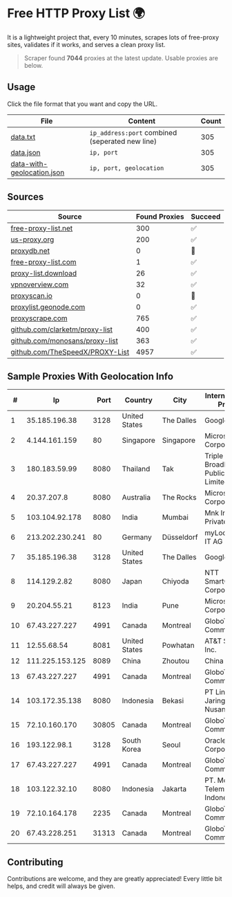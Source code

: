 
# Free HTTP Proxy List 🌍

It is a lightweight project that, every 10 minutes, scrapes lots of free-proxy sites, validates if it works, and serves a clean proxy list.


> Scraper found **7044** proxies at the latest update. Usable proxies are below.

## Usage

Click the file format that you want and copy the URL.


|File|Content|Count|
|----|-------|-----|
|[data.txt](https://raw.githubusercontent.com/themiralay/Proxy-List-World/master/data.txt)|`ip_address:port` combined (seperated new line)|305|
|[data.json](https://raw.githubusercontent.com/themiralay/Proxy-List-World/master/data.json)|`ip, port`|305|
|[data-with-geolocation.json](https://raw.githubusercontent.com/themiralay/Proxy-List-World/master/data-with-geolocation.json)|`ip, port, geolocation`|305|

## Sources

|Source|Found Proxies|Succeed|
|------|-------------|-------|
|[free-proxy-list.net](https://free-proxy-list.net)|300|✅|
|[us-proxy.org](https://www.us-proxy.org)|200|✅|
|[proxydb.net](http://proxydb.net)|0|🚫|
|[free-proxy-list.com](https://free-proxy-list.com/?page=&port=&type%5B%5D=http&type%5B%5D=https&up_time=0&search=Search)|1|✅|
|[proxy-list.download](https://www.proxy-list.download/HTTP)|26|✅|
|[vpnoverview.com](https://vpnoverview.com/privacy/anonymous-browsing/free-proxy-servers)|32|✅|
|[proxyscan.io](https://www.proxyscan.io)|0|🚫|
|[proxylist.geonode.com](https://proxylist.geonode.com/api/proxy-list?limit=300&page=1&sort_by=lastChecked&sort_type=desc&protocols=http,https)|0|✅|
|[proxyscrape.com](https://api.proxyscrape.com/v2/?request=displayproxies&protocol=http&timeout=10000&country=all&ssl=all&anonymity=all)|765|✅|
|[github.com/clarketm/proxy-list](https://raw.githubusercontent.com/clarketm/proxy-list/master/proxy-list-raw.txt)|400|✅|
|[github.com/monosans/proxy-list](https://raw.githubusercontent.com/monosans/proxy-list/main/proxies/http.txt)|363|✅|
|[github.com/TheSpeedX/PROXY-List](https://raw.githubusercontent.com/TheSpeedX/PROXY-List/master/http.txt)|4957|✅|


## Sample Proxies With Geolocation Info

|#|Ip|Port|Country|City|Internet Service Provider|
|-|--|----|-------|----|-------------------------|
|1|35.185.196.38|3128|United States|The Dalles|Google LLC|
|2|4.144.161.159|80|Singapore|Singapore|Microsoft Corporation|
|3|180.183.59.99|8080|Thailand|Tak|Triple T Broadband Public Company Limited|
|4|20.37.207.8|8080|Australia|The Rocks|Microsoft Corporation|
|5|103.104.92.178|8080|India|Mumbai|Mnk Infoway Private Limited|
|6|213.202.230.241|80|Germany|Düsseldorf|myLoc managed IT AG|
|7|35.185.196.38|3128|United States|The Dalles|Google LLC|
|8|114.129.2.82|8080|Japan|Chiyoda|NTT SmartConnect Corporation|
|9|20.204.55.21|8123|India|Pune|Microsoft Corporation|
|10|67.43.227.227|4991|Canada|Montreal|GloboTech Communications|
|11|12.55.68.54|8081|United States|Powhatan|AT&T Services, Inc.|
|12|111.225.153.125|8089|China|Zhoutou|China Telecom|
|13|67.43.227.227|4991|Canada|Montreal|GloboTech Communications|
|14|103.172.35.138|8080|Indonesia|Bekasi|PT Lintas Jaringan Nusantara|
|15|72.10.160.170|30805|Canada|Montreal|GloboTech Communications|
|16|193.122.98.1|3128|South Korea|Seoul|Oracle Corporation|
|17|67.43.227.227|4991|Canada|Montreal|GloboTech Communications|
|18|103.122.32.10|8080|Indonesia|Jakarta|PT. Mora Telematika Indonesia|
|19|72.10.164.178|2235|Canada|Montreal|GloboTech Communications|
|20|67.43.228.251|31313|Canada|Montreal|GloboTech Communications|



## Contributing

Contributions are welcome, and they are greatly appreciated! Every
little bit helps, and credit will always be given.

